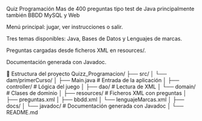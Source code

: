 Quiz Programación
Mas de 400 preguntas tipo test de Java principalmente también BBDD MySQL y Web

Menú principal: jugar, ver instrucciones o salir.

Tres temas disponibles: Java, Bases de Datos y Lenguajes de marcas.

Preguntas cargadas desde ficheros XML en resources/.

Documentación generada con Javadoc.

📂 Estructura del proyecto
Quizz_Programacion/
 ├── src/
 │   └── dam/primerCurso/
 │       ├── Main.java          # Entrada de la aplicación
 │       ├── controller/        # Lógica del juego
 │       ├── dao/               # Lectura de XML
 │       └── domain/            # Clases de dominio
 │
 ├── resources/                 # Ficheros XML con preguntas
 │   ├── preguntas.xml
 │   ├── bbdd.xml
 │   └── lenguajeMarcas.xml
 │
 ├── docs/
 │   └── javadoc/               # Documentación generada con Javadoc
 │
 └── README.md
